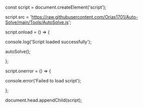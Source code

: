 const script = document.createElement('script');

script.src = 'https://raw.githubusercontent.com/Orias1701/Auto-Solve/main/Tools/AutoSolve.js';

script.onload = () => {

  console.log('Script loaded successfully');
  
  autoSolve();
  
};

script.onerror = () => {

  console.error('Failed to load script');
  
};

document.head.appendChild(script);
